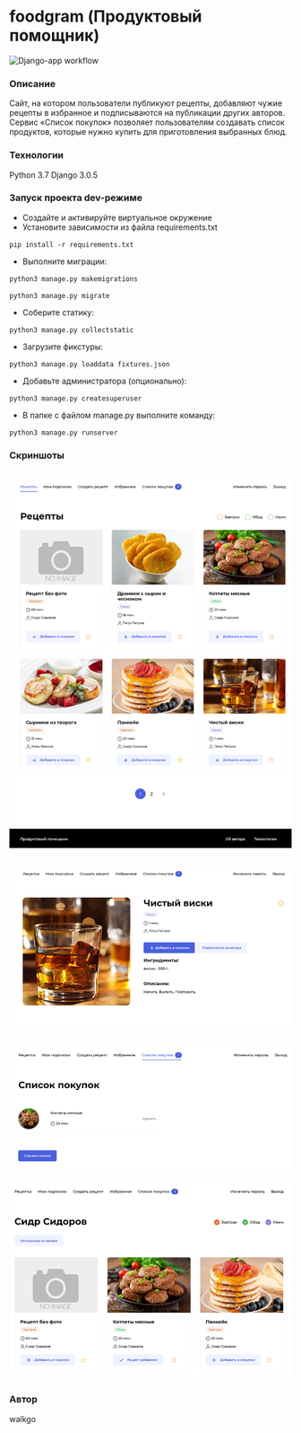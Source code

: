 # foodgram (Продуктовый помощник)

![Django-app workflow](https://github.com/walkgo/foodgram-project/actions/workflows/foodgram_workflow.yaml/badge.svg)

### Описание

Сайт, на котором пользователи публикуют рецепты, добавляют чужие рецепты в избранное и подписываются на публикации других авторов. Сервис «Список покупок» позволяет пользователям создавать список продуктов, которые нужно купить для приготовления выбранных блюд.

### Технологии

Python 3.7 Django 3.0.5

### Запуск проекта dev-режиме

-   Создайте и активируйте виртуальное окружение
-   Установите зависимости из файла requirements.txt

```
pip install -r requirements.txt
```

-   Выполните миграции:

```
python3 manage.py makemigrations
```
```
python3 manage.py migrate
```

-   Соберите статику:

```
python3 manage.py collectstatic
```

-   Загрузите фикстуры:

```
python3 manage.py loaddata fixtures.json
```

-   Добавьте администратора (опционально):

```
python3 manage.py createsuperuser
```

-   В папке с файлом manage.py выполните команду:

```
python3 manage.py runserver
```

### Скриншоты

![alt text](screenshots/01.png "Главная страница")
---
![alt text](screenshots/02.png "Страница рецепта")
---
![alt text](screenshots/03.png "Список покупок")
---
![alt text](screenshots/04.png "Страница автора")

### Автор

walkgo
